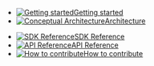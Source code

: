 * [![Getting started](https://www.messagehandler.net/images/left/start.png?v=1.0.0.0)<span>Getting started</span>](/documentation/README)
* [![Conceptual Architecture](https://www.messagehandler.net/images/left/architecture.png?v=1.0.0.0)<span>Architecture</span>](/documentation/architecture)
<!--* [![Channels](https://www.messagehandler.net/images/left/channels.png?v=1.0.0.0)<span>Channels</span>](/documentation/channels)
* [![Handlers](https://www.messagehandler.net/images/left/handlers.png?v=1.0.0.0)<span>Handlers</span>](/documentation/handlers)	
* [![Connectivity](https://www.messagehandler.net/images/left/recipes.png?v=1.0.0.0)<span>Connectivity</span>](/documentation/connectivity)
* [![Smart Things](https://www.messagehandler.net/images/left/devices.png?v=1.0.0.0)<span>Smart Things</span>](/documentation/devices)
* [![Business Processes](https://www.messagehandler.net/images/left/flow.png?v=1.0.0.0)<span>Business Processes</span>](/documentation/business)-->
* [![SDK Reference](https://www.messagehandler.net/images/left/develop.png?v=1.0.0.0)<span>SDK Reference</span>](/documentation/sdk)
* [![API Reference](https://www.messagehandler.net/images/left/connect.png?v=1.0.0.0)<span>API Reference</span>](/documentation/api)
* [![How to contribute](https://www.messagehandler.net/images/left/contribute.png?v=1.0.0.0)<span>How to contribute</span>](/documentation/CONTRIBUTING)